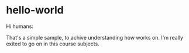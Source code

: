 # hello-world

Hi humans:

That's a simple sample, to achive understanding how works on.
I'm really exited to go on in this course subjects.
